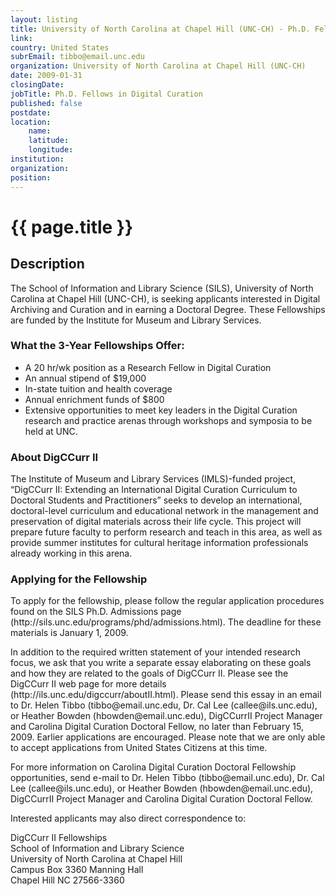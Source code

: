 ```yaml
---
layout: listing
title: University of North Carolina at Chapel Hill (UNC-CH) - Ph.D. Fellows in Digital Curation
link:
country: United States
subrEmail: tibbo@email.unc.edu
organization: University of North Carolina at Chapel Hill (UNC-CH) 
date: 2009-01-31
closingDate: 
jobTitle: Ph.D. Fellows in Digital Curation
published: false
postdate:
location:
    name: 
    latitude: 
    longitude: 
institution: 
organization: 
position: 
--- 
```



# {{ page.title }}

## Description





<p>The School of Information and Library Science (SILS), University of
North Carolina at Chapel Hill (UNC-CH), is seeking applicants interested
in Digital Archiving and Curation and in earning a Doctoral Degree.
These Fellowships are funded by the Institute for Museum and Library
Services.
</p>

<h3>What the 3-Year Fellowships Offer:</h3>

<ul>
<li> A 20 hr/wk position as a Research Fellow in Digital Curation</li>
<li>An annual stipend of $19,000</li>
<li> In-state tuition and health coverage</li>
<li>Annual enrichment funds of $800</li>
<li>Extensive opportunities to meet key leaders in the Digital Curation
research and practice arenas through workshops and symposia to be held
at UNC.</li>
</ul>

<h3>About DigCCurr II</h3>

<p>The Institute of Museum and Library Services (IMLS)-funded project,
“DigCCurr II: Extending an International Digital Curation Curriculum to
Doctoral Students and Practitioners” seeks to develop an international,
doctoral-level curriculum and educational network in the management and
preservation of digital materials across their life cycle. This project
will prepare future faculty to perform research and teach in this area,
as well as provide summer institutes for cultural heritage information
professionals already working in this arena.</p>

<h3>Applying for the Fellowship</h3>

<p>To apply for the fellowship, please follow the regular application
procedures found on the SILS Ph.D. Admissions page
(http://sils.unc.edu/programs/phd/admissions.html). The deadline for
these materials is January 1, 2009.
</p>

<p>In addition to the required written statement of your intended research
focus, we ask that you write a separate essay elaborating on these goals
and how they are related to the goals of DigCCurr II. Please see the
DigCCurr II web page for more details
(http://ils.unc.edu/digccurr/aboutII.html). Please send this essay in an
email to Dr. Helen Tibbo (tibbo@email.unc.edu, Dr. Cal Lee (callee@ils.unc.edu), or Heather Bowden (hbowden@email.unc.edu), DigCCurrII Project Manager and Carolina
Digital Curation Doctoral Fellow, no later than February 15, 2009.
Earlier applications are encouraged. Please note that we are only able
to accept applications from United States Citizens at this time.
</p>
<p>
For more information on Carolina Digital Curation Doctoral Fellowship
opportunities, send e-mail to Dr. Helen Tibbo (tibbo@email.unc.edu), Dr. Cal Lee (callee@ils.unc.edu), or Heather Bowden (hbowden@email.unc.edu), DigCCurrII Project Manager and Carolina
Digital Curation Doctoral Fellow.
</p>

<p>Interested applicants may also direct correspondence to:</p>

<p>DigCCurr II Fellowships <br />
School of Information and Library Science<br />
University of North Carolina at Chapel Hill<br />
Campus Box 3360 Manning Hall<br />
Chapel Hill NC 27566-3360
</p>
